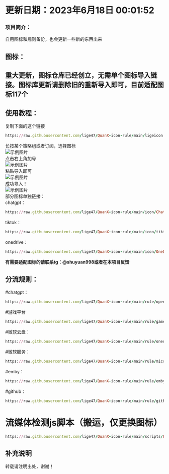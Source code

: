 # 更新日期：2023年6月18日 00:01:52
### 项目简介：
自用图标和规则备份，也会更新一些新的东西出来  
## 图标：  
## 重大更新，图标仓库已经创立，无需单个图标导入链接。图标库更新请删除旧的重新导入即可，目前适配图标117个  
## 使用教程：   
复制下面的这个链接  
```ruby
https://raw.githubusercontent.com/lige47/QuanX-icon-rule/main/ligeicon.json
```  
长按某个策略组或者订阅，选择图标  
![示例图片](https://raw.githubusercontent.com/lige47/QuanX-icon-rule/main/jiaochen/IMG_0104.jpeg)  
点击右上角加号  
![示例图片](https://raw.githubusercontent.com/lige47/QuanX-icon-rule/main/jiaochen/IMG_0103.jpeg)  
粘贴导入即可  
![示例图片](https://raw.githubusercontent.com/lige47/QuanX-icon-rule/main/jiaochen/IMG_0105.jpeg)  
成功导入！  
![示例图片](https://raw.githubusercontent.com/lige47/QuanX-icon-rule/main/jiaochen/IMG_0106.jpeg)  
部分图标单独链接：  
chatgpt：
```ruby
https://raw.githubusercontent.com/lige47/QuanX-icon-rule/main/icon/ChatGPT-green.png
```  
tiktok：
```ruby
https://raw.githubusercontent.com/lige47/QuanX-icon-rule/main/icon/tiktok.png
```  
onedrive：
```ruby
https://raw.githubusercontent.com/lige47/QuanX-icon-rule/main/icon/OneDrive.png
```   
**有需要适配图标的请联系tg：@shuyuan998或者在本项目反馈**    
## 分流规则：  
#chatgpt：
```ruby
https://raw.githubusercontent.com/lige47/QuanX-icon-rule/main/rule/openai.list
```  
#游戏平台  
```ruby
https://raw.githubusercontent.com/lige47/QuanX-icon-rule/main/rule/game.list
```  
#微软云盘：
```ruby
https://raw.githubusercontent.com/lige47/QuanX-icon-rule/main/rule/onedrive.list
```  
#微软服务：
```ruby
https://raw.githubusercontent.com/lige47/QuanX-icon-rule/main/rule/microsoft.list
```  
#emby：  
```ruby
https://raw.githubusercontent.com/lige47/QuanX-icon-rule/main/rule/emby.list
```  
#github：  
```ruby
https://raw.githubusercontent.com/lige47/QuanX-icon-rule/main/rule/github.list
```  
# 流媒体检测js脚本（搬运，仅更换图标）  
```ruby 
https://raw.githubusercontent.com/lige47/QuanX-icon-rule/main/scripts/UI-Action.json
```
## 补充说明
转载请注明出处，谢谢！
